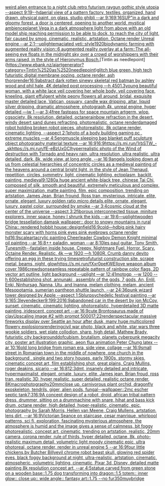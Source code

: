 [weird alien entrance to a night club retro futurism raygun gothic style utopia --aspect 9:19](https://www.ebank.nz/aiartgenerator?category=weird%2520alien%2520entrance%2520to%2520a%2520night%2520club%2520retro%2520futurism%2520raygun%2520gothic%2520style%2520utopia%2520--aspect%25209%3A19)[--hd](https://www.ebank.nz/aiartgenerator?category=--hd)[aerial view of a pattern factory, textiles, organized, hand drawn, physical paint, on glass, studio ghibli --ar 9:16](https://www.ebank.nz/aiartgenerator?category=aerial%2520view%2520of%2520a%2520pattern%2520factory%2C%2520textiles%2C%2520organized%2C%2520hand%2520drawn%2C%2520physical%2520paint%2C%2520on%2520glass%2C%2520studio%2520ghibli%2520--ar%25209%3A16)[9:16](https://www.ebank.nz/aiartgenerator?category=9%3A16)[SUP"](https://www.ebank.nz/aiartgenerator?category=SUP%22)[in a dark and gloomy forest, a door is centered, opening to another world, mystical ambience](https://www.ebank.nz/aiartgenerator?category=in%2520a%2520dark%2520and%2520gloomy%2520forest%2C%2520a%2520door%2520is%2520centered%2C%2520opening%2520to%2520another%2520world%2C%2520mystical%2520ambience)[planet Vega in a dark atmosphere light from above with an old model ship reaching permission to be able to dock, to reach the city of light, fair caused by smog, cinematic, realistic, artstation, Octane render Unreal engine --ar 2:1](https://www.ebank.nz/aiartgenerator?category=planet%2520Vega%2520in%2520a%2520dark%2520atmosphere%2520light%2520from%2520above%2520with%2520an%2520old%2520model%2520ship%2520reaching%2520permission%2520to%2520be%2520able%2520to%2520dock%2C%2520to%2520reach%2520the%2520city%2520of%2520light%2C%2520fair%2520caused%2520by%2520smog%2C%2520cinematic%2C%2520realistic%2C%2520artstation%2C%2520Octane%2520render%2520Unreal%2520engine%2520--ar%25202%3A1)[--uplight](https://www.ebank.nz/aiartgenerator?category=--uplight)[emaciated yeti::](https://www.ebank.nz/aiartgenerator?category=emaciated%2520yeti%3A%3A)[style](https://www.ebank.nz/aiartgenerator?category=style)[1920](https://www.ebank.nz/aiartgenerator?category=1920)[biodynamic farming with augmented reality vision::6 augmented reality overlay at a farm::](https://www.ebank.nz/aiartgenerator?category=biodynamic%2520farming%2520with%2520augmented%2520reality%2520vision%3A%3A6%2520augmented%2520reality%2520overlay%2520at%2520a%2520farm%3A%3A)[The all-seeing eye floats in the midnight sky over a crowd of worshippers with their arms raised, in the style of Hieronymus Bosch.](https://www.ebank.nz/aiartgenerator?category=The%2520all-seeing%2520eye%2520floats%2520in%2520the%2520midnight%2520sky%2520over%2520a%2520crowd%2520of%2520worshippers%2520with%2520their%2520arms%2520raised%2C%2520in%2520the%2520style%2520of%2520Hieronymus%2520Bosch.)[Tintin as needlepoint](https://www.ebank.nz/aiartgenerator?category=Tintin%2520as%2520needlepoint)[glitch blue green, high tech futuristic digital membrane oozing, octane render, ash thorp](https://www.ebank.nz/aiartgenerator?category=glitch%2520blue%2520green%2C%2520high%2520tech%2520futuristic%2520digital%2520membrane%2520oozing%2C%2520octane%2520render%2C%2520ash%2520thorp)[render](https://www.ebank.nz/aiartgenerator?category=render)[16:9](https://www.ebank.nz/aiartgenerator?category=16%3A9)[abstract dark rotten sinewy skeletal red batman by ashley wood and phil hale, 4K detailed post processing —h 450](https://www.ebank.nz/aiartgenerator?category=abstract%2520dark%2520rotten%2520sinewy%2520skeletal%2520red%2520batman%2520by%2520ashley%2520wood%2520and%2520phil%2520hale%2C%25204K%2520detailed%2520post%2520processing%2520%E2%80%94h%2520450)[1.3](https://www.ebank.nz/aiartgenerator?category=1.3)[young beautiful woman, with a white lace veil covering her whole body, veil covering face, kneeling, giant effulgent white peony flowers all around, bridal, exquisite master detailed lace, Vatican, ossuary, candle wax dripping, altar, liquid silver dripping, dramatic atmosphere, photograph 4k, unreal engine, hyper detailed —iw 1 —ar 3:4](https://www.ebank.nz/aiartgenerator?category=young%2520beautiful%2520woman%2C%2520with%2520a%2520white%2520lace%2520veil%2520covering%2520her%2520whole%2520body%2C%2520veil%2520covering%2520face%2C%2520kneeling%2C%2520giant%2520effulgent%2520white%2520peony%2520flowers%2520all%2520around%2C%2520bridal%2C%2520exquisite%2520master%2520detailed%2520lace%2C%2520Vatican%2C%2520ossuary%2C%2520candle%2520wax%2520dripping%2C%2520altar%2C%2520liquid%2520silver%2520dripping%2C%2520dramatic%2520atmosphere%2C%2520photograph%25204k%2C%2520unreal%2520engine%2C%2520hyper%2520detailed%2520%E2%80%94iw%25201%2520%E2%80%94ar%25203%3A4)[free fastpass for space mountain artgerm, wlop, cgsociety, 8k resolution, detailed, octane](https://www.ebank.nz/aiartgenerator?category=free%2520fastpass%2520for%2520space%2520mountain%2520artgerm%2C%2520wlop%2C%2520cgsociety%2C%25208k%2520resolution%2C%2520detailed%2C%2520octane)[rainbow refraction in the desert, windy desert sand dunes refracting, photorealistic, octane render](https://www.ebank.nz/aiartgenerator?category=rainbow%2520refraction%2520in%2520the%2520desert%2C%2520windy%2520desert%2520sand%2520dunes%2520refracting%2C%2520photorealistic%2C%2520octane%2520render)[damaged robot holding broken robot pieces, photorealistic, 8k octane render, cinematic lighting, --aspect 2:1](https://www.ebank.nz/aiartgenerator?category=damaged%2520robot%2520holding%2520broken%2520robot%2520pieces%2C%2520photorealistic%2C%25208k%2520octane%2520render%2C%2520cinematic%2520lighting%2C%2520--aspect%25202%3A1)[photo of a body building gaming pc , extreme muscles —ar 4:5](https://www.ebank.nz/aiartgenerator?category=photo%2520of%2520a%2520body%2520building%2520gaming%2520pc%2520%2C%2520extreme%2520muscles%2520%E2%80%94ar%25204%3A5)[eng](https://www.ebank.nz/aiartgenerator?category=eng)[muscle sleeping bag blanket puff sculpture object photography material texture --ar 16:9](https://www.ebank.nz/aiartgenerator?category=muscle%2520sleeping%2520bag%2520blanket%2520puff%2520sculpture%2520object%2520photography%2520material%2520texture%2520--ar%252016%3A9)[16:9](https://www.ebank.nz/aiartgenerator?category=16%3A9)[<https://s.mj.run/1rbSTW_-_sk>](https://www.ebank.nz/aiartgenerator?category=%3Chttps%3A//s.mj.run/1rbSTW_-_sk%3E)[<https://s.mj.run/fE-eBzUxGCI>](https://www.ebank.nz/aiartgenerator?category=%3Chttps%3A//s.mj.run/fE-eBzUxGCI%3E)[hyperrealistic photo of the Wind of destruction with Tornado and heavy rain, ultra resolution, ultra realistic, ultra detailed, dark, 8k, wide view, at long angle, --ar 16:9](https://www.ebank.nz/aiartgenerator?category=hyperrealistic%2520photo%2520of%2520the%2520Wind%2520of%2520destruction%2520with%2520Tornado%2520and%2520heavy%2520rain%2C%2520ultra%2520resolution%2C%2520ultra%2520realistic%2C%2520ultra%2520detailed%2C%2520dark%2C%25208k%2C%2520wide%2520view%2C%2520at%2520long%2520angle%2C%2520--ar%252016%3A9)[angels looking down at us from celestial hierarchies of concentric circles as a medieval painting of the heavens around a central bright light, in the style of Jean Thenaud, repetition, circles, symmetry, light, cinematic lighting, ectoplasm, backlit, painting, medieval](https://www.ebank.nz/aiartgenerator?category=angels%2520looking%2520down%2520at%2520us%2520from%2520celestial%2520hierarchies%2520of%2520concentric%2520circles%2520as%2520a%2520medieval%2520painting%2520of%2520the%2520heavens%2520around%2520a%2520central%2520bright%2520light%2C%2520in%2520the%2520style%2520of%2520Jean%2520Thenaud%2C%2520repetition%2C%2520circles%2C%2520symmetry%2C%2520light%2C%2520cinematic%2520lighting%2C%2520ectoplasm%2C%2520backlit%2C%2520painting%2C%2520medieval)[9:12](https://www.ebank.nz/aiartgenerator?category=9%3A12)[80](https://www.ebank.nz/aiartgenerator?category=80)[a huge ancient white-black tree, chinese Tai Chi, composed of silk, smooth and beautiful, extremely meticulous and complex, super maximization, matte painting, film, epic composition, trending on artstation, James Jean, Brian fround, Ross tran, mysterious, intricate, elite, ornate, elegant, luxury,golden ratio,micro details,elite, ornate, elegant, luxury, pastel color, surrounded by smoke --ar 3:4](https://www.ebank.nz/aiartgenerator?category=a%2520huge%2520ancient%2520white-black%2520tree%2C%2520chinese%2520Tai%2520Chi%2C%2520composed%2520of%2520silk%2C%2520smooth%2520and%2520beautiful%2C%2520extremely%2520meticulous%2520and%2520complex%2C%2520super%2520maximization%2C%2520matte%2520painting%2C%2520film%2C%2520epic%2520composition%2C%2520trending%2520on%2520artstation%2C%2520James%2520Jean%2C%2520Brian%2520fround%2C%2520Ross%2520tran%2C%2520mysterious%2C%2520intricate%2C%2520elite%2C%2520ornate%2C%2520elegant%2C%2520luxury%2Cgolden%2520ratio%2Cmicro%2520details%2Celite%2C%2520ornate%2C%2520elegant%2C%2520luxury%2C%2520pastel%2520color%2C%2520surrounded%2520by%2520smoke%2520--ar%25203%3A4)[cosmic cloud at the center of the universe --aspect 3:2](https://www.ebank.nz/aiartgenerator?category=cosmic%2520cloud%2520at%2520the%2520center%2520of%2520the%2520universe%2520--aspect%25203%3A2)[fiborous interconnected tissue, miniture explorers, inner space, honey I shrunk the kids --ar 19:6](https://www.ebank.nz/aiartgenerator?category=fiborous%2520interconnected%2520tissue%2C%2520miniture%2520explorers%2C%2520inner%2520space%2C%2520honey%2520I%2520shrunk%2520the%2520kids%2520--ar%252019%3A6)[—uplight](https://www.ebank.nz/aiartgenerator?category=%E2%80%94uplight)[wooden bridge tessellation damask wallpaper:: door to snowy mountains in rural China:: rendered hobbit house::](https://www.ebank.nz/aiartgenerator?category=wooden%2520bridge%2520tessellation%2520damask%2520wallpaper%3A%3A%2520door%2520to%2520snowy%2520mountains%2520in%2520rural%2520China%3A%3A%2520rendered%2520hobbit%2520house%3A%3A)[design](https://www.ebank.nz/aiartgenerator?category=design)[field](https://www.ebank.nz/aiartgenerator?category=field)[16:9](https://www.ebank.nz/aiartgenerator?category=16%3A9)[cold](https://www.ebank.nz/aiartgenerator?category=cold)[—hd](https://www.ebank.nz/aiartgenerator?category=%E2%80%94hd)[big pink hairy monster scary with horns pink eyes pink eyebrows octane render hd](https://www.ebank.nz/aiartgenerator?category=big%2520pink%2520hairy%2520monster%2520scary%2520with%2520horns%2520pink%2520eyes%2520pink%2520eyebrows%2520octane%2520render%2520hd)[16:9](https://www.ebank.nz/aiartgenerator?category=16%3A9)[scale](https://www.ebank.nz/aiartgenerator?category=scale)[art](https://www.ebank.nz/aiartgenerator?category=art)[acrylic painting Cheerleader Cowboy Demon Knight minimal oil painting --ar 16:8](https://www.ebank.nz/aiartgenerator?category=acrylic%2520painting%2520Cheerleader%2520Cowboy%2520Demon%2520Knight%2520minimal%2520oil%2520painting%2520--ar%252016%3A8)[++ paladin, woman --ar 8:10](https://www.ebank.nz/aiartgenerator?category=%2B%2B%2520paladin%2C%2520woman%2520--ar%25208%3A10)[les paul guitar, Tony Smith, Tunesmith](https://www.ebank.nz/aiartgenerator?category=les%2520paul%2520guitar%2C%2520Tony%2520Smith%2C%2520Tunesmith)[--fast](https://www.ebank.nz/aiartgenerator?category=--fast)[alien inside house. Creepy. Nightmare Fuel. Horror. Scary. Octaine Render. Realistic.    4k —w 1920 —h 1080](https://www.ebank.nz/aiartgenerator?category=alien%2520inside%2520house.%2520Creepy.%2520Nightmare%2520Fuel.%2520Horror.%2520Scary.%2520Octaine%2520Render.%2520Realistic.%2520%2520%2520%25204k%2520%E2%80%94w%25201920%2520%E2%80%94h%25201080)[R. Crumb ](https://www.ebank.nz/aiartgenerator?category=R.%2520Crumb%2520)[danny devito offering an egg in these trying times](https://www.ebank.nz/aiartgenerator?category=danny%2520devito%2520offering%2520an%2520egg%2520in%2520these%2520trying%2520times)[](https://www.ebank.nz/aiartgenerator?category=)[retrofuturist construction site, scrape metal, beams, night, glow](https://www.ebank.nz/aiartgenerator?category=retrofuturist%2520construction%2520site%2C%2520scrape%2520metal%2C%2520beams%2C%2520night%2C%2520glow)[<https://s.mj.run/fXxr0peKWEI>](https://www.ebank.nz/aiartgenerator?category=%3Chttps%3A//s.mj.run/fXxr0peKWEI%3E)[love weapon album cover 1986](https://www.ebank.nz/aiartgenerator?category=love%2520weapon%2520album%2520cover%25201986)[crewdson](https://www.ebank.nz/aiartgenerator?category=crewdson)[seamless repeatable pattern of rainbow color flags, 2D vector art outline, light background --uplight —ar 12:41](https://www.ebank.nz/aiartgenerator?category=seamless%2520repeatable%2520pattern%2520of%2520rainbow%2520color%2520flags%2C%25202D%2520vector%2520art%2520outline%2C%2520light%2520background%2520--uplight%2520%E2%80%94ar%252012%3A41)[motogp  --w 1200 --h 600](https://www.ebank.nz/aiartgenerator?category=motogp%2520%C2%A0--w%25201200%2520--h%2520600)[establishing shot, annunaki ,  assembly of the gods, 7 gods, An, Enlil, Enki, Ninhursag, Nanna, Utu, and Inanna, melam clothing, melam, ancient Mesopotamia, sumerian pantheon shuttle launch, --ar 24:36](https://www.ebank.nz/aiartgenerator?category=establishing%2520shot%2C%2520annunaki%2520%2C%2520%2520assembly%2520of%2520the%2520gods%2C%25207%2520gods%2C%2520An%2C%2520Enlil%2C%2520Enki%2C%2520Ninhursag%2C%2520Nanna%2C%2520Utu%2C%2520and%2520Inanna%2C%2520melam%2520clothing%2C%2520melam%2C%2520ancient%2520Mesopotamia%2C%2520sumerian%2520pantheon%2520shuttle%2520launch%2C%2520--ar%252024%3A36)[punk wizard tower designed by Apple --aspect 1:5](https://www.ebank.nz/aiartgenerator?category=punk%2520wizard%2520tower%2520designed%2520by%2520Apple%2520--aspect%25201%3A5)[blur](https://www.ebank.nz/aiartgenerator?category=blur)[psychedelic festival  painting --ar 9:16](https://www.ebank.nz/aiartgenerator?category=psychedelic%2520festival%2520%2520painting%2520--ar%25209%3A16)[5:3](https://www.ebank.nz/aiartgenerator?category=5%3A3)[leyendecker](https://www.ebank.nz/aiartgenerator?category=leyendecker)[9:19](https://www.ebank.nz/aiartgenerator?category=9%3A19)[9:20](https://www.ebank.nz/aiartgenerator?category=9%3A20)[16:9](https://www.ebank.nz/aiartgenerator?category=16%3A9)[abandoned car in the desert by jon McCoy, sunset, cinematic, cinematic lighting, photorealistic, hyperdetailed 3D matte painting, iridescent, concept art --ar 16:9](https://www.ebank.nz/aiartgenerator?category=abandoned%2520car%2520in%2520the%2520desert%2520by%2520jon%2520McCoy%2C%2520sunset%2C%2520cinematic%2C%2520cinematic%2520lighting%2C%2520photorealistic%2C%2520hyperdetailed%25203D%2520matte%2520painting%2C%2520iridescent%2C%2520concept%2520art%2520--ar%252016%3A9)[cute Brontosaurus,made of clay](https://www.ebank.nz/aiartgenerator?category=cute%2520Brontosaurus%2Cmade%2520of%2520clay)[Upscaling image #2 with prompt 5000](https://www.ebank.nz/aiartgenerator?category=Upscaling%2520image%2520%232%2520with%2520prompt%25205000)[17:22](https://www.ebank.nz/aiartgenerator?category=17%3A22)[render](https://www.ebank.nz/aiartgenerator?category=render)[spectacular massive fireworks display over Seattle an hour after dusk, many huge multicolored flowery explosions](https://www.ebank.nz/aiartgenerator?category=spectacular%2520massive%2520fireworks%2520display%2520over%2520Seattle%2520an%2520hour%2520after%2520dusk%2C%2520many%2520huge%2520multicolored%2520flowery%2520explosions)[rendering](https://www.ebank.nz/aiartgenerator?category=rendering)[civil war photo, black and white, star wars three wookie soldiers, wet plate collodion, sharp, high detail, Mathew Brady, futuristic city background](https://www.ebank.nz/aiartgenerator?category=civil%2520war%2520photo%2C%2520black%2520and%2520white%2C%2520star%2520wars%2520three%2520wookie%2520soldiers%2C%2520wet%2520plate%2520collodion%2C%2520sharp%2C%2520high%2520detail%2C%2520Mathew%2520Brady%2C%2520futuristic%2520city%2520background)[dof](https://www.ebank.nz/aiartgenerator?category=dof)[cubism, brutalism, planets cyberpunk megacity city, poster art illustration graphic, aeon flux animation Peter Chung latex --ar 10:16](https://www.ebank.nz/aiartgenerator?category=cubism%2C%2520brutalism%2C%2520planets%2520cyberpunk%2520megacity%2520city%2C%2520poster%2520art%2520illustration%2520graphic%2C%2520aeon%2520flux%2520animation%2520Peter%2520Chung%2520latex%2520--ar%252010%3A16)[old long bridge from roman era, side view,  collage —ar 16:9](https://www.ebank.nz/aiartgenerator?category=old%2520long%2520bridge%2520from%2520roman%2520era%2C%2520side%2520view%2C%2520%2520collage%2520%E2%80%94ar%252016%3A9)[small street in Romanian town in the middle of nowhere, one church in the background , single and two story houses, early 1900s, stormy skies, cinematic concept art, film establishing shot, great plains, Craig Mullins, roger deakins, sicario --ar 16:8](https://www.ebank.nz/aiartgenerator?category=small%2520street%2520in%2520Romanian%2520town%2520in%2520the%2520middle%2520of%2520nowhere%2C%2520one%2520church%2520in%2520the%2520background%2520%2C%2520single%2520and%2520two%2520story%2520houses%2C%2520early%25201900s%2C%2520stormy%2520skies%2C%2520cinematic%2520concept%2520art%2C%2520film%2520establishing%2520shot%2C%2520great%2520plains%2C%2520Craig%2520Mullins%2C%2520roger%2520deakins%2C%2520sicario%2520--ar%252016%3A8)[1](https://www.ebank.nz/aiartgenerator?category=1)[2:3](https://www.ebank.nz/aiartgenerator?category=2%3A3)[dmt, insanely detailed and intricate, hypermaximalist, elegant, ornate, luxury, elite, James jean, Brian froud, ross tran, realistic 3D, hyper realistic, super detailed, realistic octane render, 8K](https://www.ebank.nz/aiartgenerator?category=dmt%2C%2520insanely%2520detailed%2520and%2520intricate%2C%2520hypermaximalist%2C%2520elegant%2C%2520ornate%2C%2520luxury%2C%2520elite%2C%2520James%2520jean%2C%2520Brian%2520froud%2C%2520ross%2520tran%2C%2520realistic%25203D%2C%2520hyper%2520realistic%2C%2520super%2520detailed%2C%2520realistic%2520octane%2520render%2C%25208K)[macrophotography](https://www.ebank.nz/aiartgenerator?category=macrophotography)[20mm](https://www.ebank.nz/aiartgenerator?category=20mm)[close up, carnivorous plant orchid, dragonfly exoskeleton, tendrils, giger, alien pods, fungal](https://www.ebank.nz/aiartgenerator?category=close%2520up%2C%2520carnivorous%2520plant%2520orchid%2C%2520dragonfly%2520exoskeleton%2C%2520tendrils%2C%2520giger%2C%2520alien%2520pods%2C%2520fungal)[--wallpaper](https://www.ebank.nz/aiartgenerator?category=--wallpaper)[::2](https://www.ebank.nz/aiartgenerator?category=%3A%3A2)[mc escher septic tank](https://www.ebank.nz/aiartgenerator?category=mc%2520escher%2520septic%2520tank)[7:3](https://www.ebank.nz/aiartgenerator?category=7%3A3)[16:9](https://www.ebank.nz/aiartgenerator?category=16%3A9)[A concept design of a robot, droid, african tribal pattern dress, drummer, sitting on a drummachine with snare, hihat and bass kick drum, octane render, high detailed, hyper-realistic, cinematic, epic, photography by Sarah Morris, Hellen van Meene, Craig Mullens, artstation, lens dirt, --ar 16:9](https://www.ebank.nz/aiartgenerator?category=A%2520concept%2520design%2520of%2520a%2520robot%2C%2520droid%2C%2520african%2520tribal%2520pattern%2520dress%2C%2520drummer%2C%2520sitting%2520on%2520a%2520drummachine%2520with%2520snare%2C%2520hihat%2520and%2520bass%2520kick%2520drum%2C%2520octane%2520render%2C%2520high%2520detailed%2C%2520hyper-realistic%2C%2520cinematic%2C%2520epic%2C%2520photography%2520by%2520Sarah%2520Morris%2C%2520Hellen%2520van%2520Meene%2C%2520Craig%2520Mullens%2C%2520artstation%2C%2520lens%2520dirt%2C%2520--ar%252016%3A9)[Victorian Seance on staircase, cesar manrique, whirlpool patterns, sci fi, exploration, fascinating mysterious atmosphere, the atmosphere is humid and the image gives a sense of calmness, bit foggy photorealistic, concept art, cinematic, trending on artstation, realistic, 20mm camera, corona render, rule of thirds, hyper detailed, octane, 8k, photo-realistic maximum detail, volumetric light moody cinematic epic, ultra photoreal, octane render, render in unreal engine 5 --ar 16:9](https://www.ebank.nz/aiartgenerator?category=Victorian%2520Seance%2520on%2520staircase%2C%2520cesar%2520manrique%2C%2520whirlpool%2520patterns%2C%2520sci%2520fi%2C%2520exploration%2C%2520fascinating%2520mysterious%2520atmosphere%2C%2520the%2520atmosphere%2520is%2520humid%2520and%2520the%2520image%2520gives%2520a%2520sense%2520of%2520calmness%2C%2520bit%2520foggy%2520photorealistic%2C%2520concept%2520art%2C%2520cinematic%2C%2520trending%2520on%2520artstation%2C%2520realistic%2C%252020mm%2520camera%2C%2520corona%2520render%2C%2520rule%2520of%2520thirds%2C%2520hyper%2520detailed%2C%2520octane%2C%25208k%2C%2520photo-realistic%2520maximum%2520detail%2C%2520volumetric%2520light%2520moody%2520cinematic%2520epic%2C%2520ultra%2520photoreal%2C%2520octane%2520render%2C%2520render%2520in%2520unreal%2520engine%25205%2520--ar%252016%3A9)[four little chickens,by Butcher Billy](https://www.ebank.nz/aiartgenerator?category=four%2520little%2520chickens%2Cby%2520Butcher%2520Billy)[evil chrome robot beast skull, glowing red spider eyes, black foggy background at night, ultra-realistic, artstation, cinematic, atmospheric, volumetric lighting, cinematic, Pixar 3d, Disney, detailed matte painting 8k resolution concept art, --ar 4:5](https://www.ebank.nz/aiartgenerator?category=evil%2520chrome%2520robot%2520beast%2520skull%2C%2520glowing%2520red%2520spider%2520eyes%2C%2520black%2520foggy%2520background%2520at%2520night%2C%2520ultra-realistic%2C%2520artstation%2C%2520cinematic%2C%2520atmospheric%2C%2520volumetric%2520lighting%2C%2520cinematic%2C%2520Pixar%25203d%2C%2520Disney%2C%2520detailed%2520matte%2520painting%25208k%2520resolution%2520concept%2520art%2C%2520--ar%25204%3A5)[statue carved from green stone on a wooden base::1.75 dog transforming into dragon::1.5 totem:: inner glow:: close up:: wide angle:: fantasy art::1.75 --no fur](https://www.ebank.nz/aiartgenerator?category=statue%2520carved%2520from%2520green%2520stone%2520on%2520a%2520wooden%2520base%3A%3A1.75%2520dog%2520transforming%2520into%2520dragon%3A%3A1.5%2520totem%3A%3A%2520inner%2520glow%3A%3A%2520close%2520up%3A%3A%2520wide%2520angle%3A%3A%2520fantasy%2520art%3A%3A1.75%2520--no%2520fur)[350](https://www.ebank.nz/aiartgenerator?category=350)[muybridge](https://www.ebank.nz/aiartgenerator?category=muybridge)